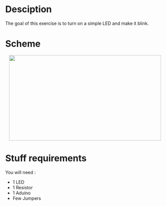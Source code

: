 # Desciption 

The goal of this exercise is to turn on a simple LED and make it blink.

# Scheme

<p align="center">
  <img width="480" height="270" src="https://github.com/Dexmos/Arduino-Workshop-I/blob/master/2-BlinkSimpleLED/Scheme/Scheme.jpg">
</p>

# Stuff requirements

You will need :
* 1 LED
* 1 Resistor
* 1 Aduino
* Few Jumpers
